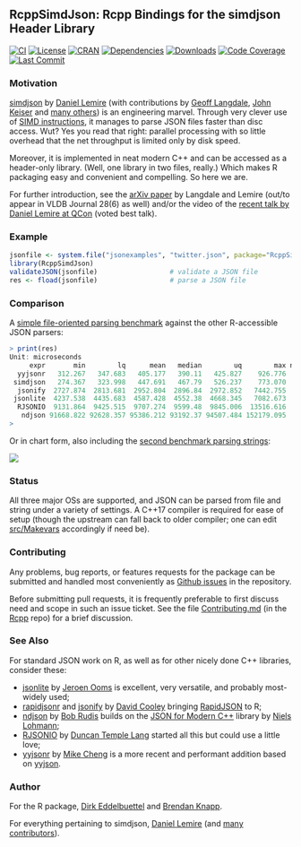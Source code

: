 ## RcppSimdJson: Rcpp Bindings for the simdjson Header Library

[![CI](https://github.com/eddelbuettel/rcppsimdjson/workflows/ci/badge.svg)](https://github.com/eddelbuettel/rcppsimdjson/actions?query=workflow%3Aci)
[![License](https://eddelbuettel.github.io/badges/GPL2+.svg)](https://www.gnu.org/licenses/gpl-2.0.html)
[![CRAN](https://www.r-pkg.org/badges/version/RcppSimdJson)](https://cran.r-project.org/package=RcppSimdJson)
[![Dependencies](https://tinyverse.netlify.com/badge/RcppSimdJson)](https://cran.r-project.org/package=RcppSimdJson)
[![Downloads](https://cranlogs.r-pkg.org/badges/RcppSimdJson?color=brightgreen)](https://www.r-pkg.org/pkg/RcppSimdJson)
[![Code Coverage](https://codecov.io/gh/eddelbuettel/RcppSimdJson/graph/badge.svg)](https://app.codecov.io/gh/eddelbuettel/RcppSimdJson)
[![Last Commit](https://img.shields.io/github/last-commit/eddelbuettel/rcppsimdjson)](https://github.com/eddelbuettel/rcppsimdjson)

### Motivation

[simdjson](https://github.com/simdjson/simdjson) by [Daniel Lemire](https://lemire.me/en/) (with contributions by [Geoff
Langdale](https://branchfree.org/),  [John Keiser](https://github.com/jkeiser) and  [many others](https://github.com/simdjson/simdjson/graphs/contributors)) is an
engineering marvel.  Through very clever use of [SIMD instructions](https://en.wikipedia.org/wiki/SIMD),
it manages to parse JSON files faster than disc access. Wut? Yes you read that right: parallel
processing with so little overhead that the net throughput is limited only by disk speed.

Moreover, it is implemented in neat modern C++ and can be accessed as a header-only library. (Well,
one library in two files, really.)  Which makes R packaging easy and convenient and compelling. So
here we are.

For further introduction, see the [arXiv paper](https://arxiv.org/abs/1902.08318) by Langdale and Lemire (out/to appear in VLDB
Journal 28(6) as well) and/or the video of the [recent talk by Daniel Lemire at
QCon](https://www.youtube.com/watch?v=wlvKAT7SZIQ) (voted best talk).

### Example

```r
jsonfile <- system.file("jsonexamples", "twitter.json", package="RcppSimdJson")
library(RcppSimdJson)
validateJSON(jsonfile)                  # validate a JSON file
res <- fload(jsonfile)                  # parse a JSON file
```

### Comparison

A [simple file-oriented parsing benchmark](demo/simpleBenchmark.R) against the other R-accessible
JSON parsers:

```r
> print(res)
Unit: microseconds
     expr       min        lq      mean   median        uq        max neval   cld
  yyjsonr   312.267   347.683   405.177   390.11   425.827    926.776   100 a
 simdjson   274.367   323.998   447.691   467.79   526.237    773.070   100 a
  jsonify  2727.874  2813.681  2952.804  2896.84  2972.852   7442.755   100  b
 jsonlite  4237.538  4435.683  4587.428  4552.38  4668.345   7082.673   100   c
  RJSONIO  9131.864  9425.515  9707.274  9599.48  9845.006  13516.616   100    d
   ndjson 91668.822 92628.357 95386.212 93192.37 94507.484 152179.095   100     e
>
```

Or in chart form, also including the [second benchmark parsing strings](demo/simpleParseBenchmark.R):

![](https://eddelbuettel.github.io/rcppsimdjson/rcppsimdjson_both_benchmarks.png)

### Status

All three major OSs are supported, and JSON can be parsed from file and string under a variety of
settings. A C++17 compiler is required for ease of setup (though the upstream can fall back to older
compiler; one can edit [src/Makevars](https://github.com/eddelbuettel/rcppsimdjson/blob/master/src/Makevars)
accordingly if need be).

### Contributing

Any problems, bug reports, or features requests for the package can be submitted and handled most
conveniently as [Github issues](https://github.com/eddelbuettel/rcppsimdjson/issues) in the repository.

Before submitting pull requests, it is frequently preferable to first discuss need and scope in such
an issue ticket.  See the file
[Contributing.md](https://github.com/RcppCore/Rcpp/blob/master/Contributing.md) (in the
[Rcpp](https://github.com/RcppCore/Rcpp) repo) for a brief discussion.


### See Also

For standard JSON work on R, as well as for other nicely done C++ libraries, consider these:

- [jsonlite](https://cran.r-project.org/package=jsonlite) by [Jeroen Ooms](https://github.com/jeroen) is excellent, very versatile, and probably most-widely used;
- [rapidjsonr](https://cran.r-project.org/package=rapidjsonr) and [jsonify](https://cran.r-project.org/package=jsonify) by [David Cooley](https://github.com/dcooley) bringing [RapidJSON](https://rapidjson.org/) to R;
- [ndjson](https://cran.r-project.org/package=ndjson) by [Bob Rudis](https://rud.is/b/) builds on the [JSON for Modern C++](https://github.com/nlohmann/json) library by [Niels Lohmann](https://github.com/nlohmann);
- [RJSONIO](https://cran.r-project.org/package=RJSONIO) by [Duncan Temple Lang](https://www.stat.ucdavis.edu/~duncan/) started all this but could use a little love;
- [yyjsonr](https://cran.r-project.org/package=yyjsonr) by [Mike Cheng](https://coolbutuseless.github.io/) is a more recent and performant addition based on [yyjson](https://github.com/ibireme/yyjson).

### Author

For the R package, [Dirk Eddelbuettel](https://github.com/eddelbuettel) and [Brendan
Knapp](https://github.com/knapply).

For everything pertaining to simdjson, [Daniel Lemire](https://lemire.me/en/) (and [many
contributors](https://github.com/simdjson/simdjson/graphs/contributors)).

